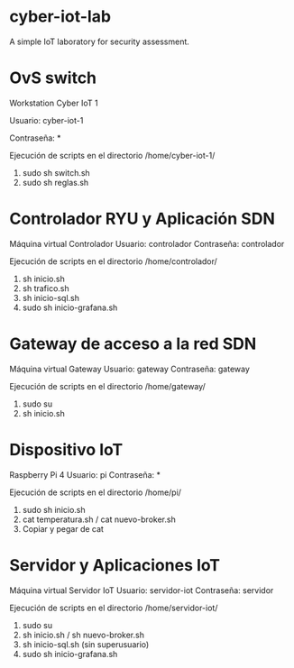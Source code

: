 # cyber-iot-lab
A simple IoT laboratory for security assessment.

# OvS switch
Workstation Cyber IoT 1

Usuario: cyber-iot-1

Contraseña: *

Ejecución de scripts en el directorio /home/cyber-iot-1/
1. sudo sh switch.sh
2. sudo sh reglas.sh

# Controlador RYU y Aplicación SDN
Máquina virtual Controlador
Usuario: controlador
Contraseña: controlador

Ejecución de scripts en el directorio /home/controlador/
1. sh inicio.sh
2. sh trafico.sh
3. sh inicio-sql.sh
4. sudo sh inicio-grafana.sh

# Gateway de acceso a la red SDN
Máquina virtual Gateway
Usuario: gateway
Contraseña: gateway

Ejecución de scripts en el directorio /home/gateway/
1. sudo su
2. sh inicio.sh

# Dispositivo IoT
Raspberry Pi 4
Usuario: pi
Contraseña: *

Ejecución de scripts en el directorio /home/pi/
1. sudo sh inicio.sh
2. cat temperatura.sh / cat nuevo-broker.sh
3. Copiar y pegar de cat

# Servidor y Aplicaciones IoT
Máquina virtual Servidor IoT
Usuario: servidor-iot
Contraseña: servidor

Ejecución de scripts en el directorio /home/servidor-iot/
1. sudo su
2. sh inicio.sh / sh nuevo-broker.sh
3. sh inicio-sql.sh (sin superusuario)
4. sudo sh inicio-grafana.sh
